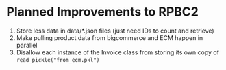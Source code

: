 # Planned Improvements to RPBC2

1. Store less data in data/*.json files (just need IDs to count and retrieve)
2. Make pulling product data from bigcommerce and ECM happen in parallel
3. Disallow each instance of the Invoice class from storing its own copy of `read_pickle("from_ecm.pkl")`
